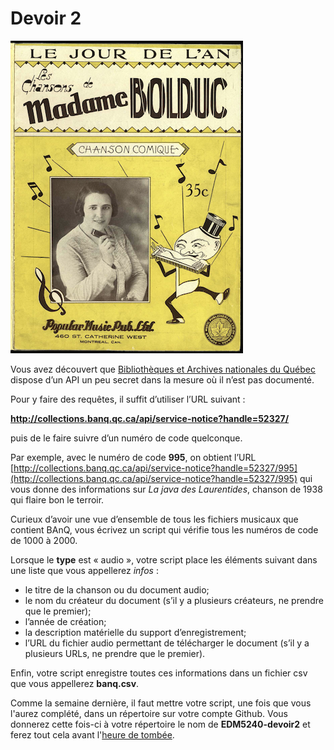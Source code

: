 # Devoir 2

![](assets/mmeBolduc.png)

Vous avez découvert que [Bibliothèques et Archives nationales du Québec](http://www.banq.qc.ca/accueil/) dispose d’un API un peu secret dans la mesure où il n’est pas documenté.

Pour y faire des requêtes, il suffit d’utiliser l’URL suivant&nbsp;:

**http://collections.banq.qc.ca/api/service-notice?handle=52327/**

puis de le faire suivre d’un numéro de code quelconque.

Par exemple, avec le numéro de code **995**, on obtient l’URL [http://collections.banq.qc.ca/api/service-notice?handle=52327/995](http://collections.banq.qc.ca/api/service-notice?handle=52327/995) qui vous donne des informations sur *La java des Laurentides*, chanson de 1938 qui flaire bon le terroir.

Curieux d’avoir une vue d’ensemble de tous les fichiers musicaux que contient BAnQ, vous écrivez un script qui vérifie tous les numéros de code de 1000 à 2000.

Lorsque le **type** est « audio », votre script place les éléments suivant dans une liste que vous appellerez *infos*&nbsp;:
- le titre de la chanson ou du document audio;
- le nom du créateur du document (s’il y a plusieurs créateurs, ne prendre que le premier);
- l’année de création;
- la description matérielle du support d’enregistrement;
- l’URL du fichier audio permettant de télécharger le document (s’il y a plusieurs URLs, ne prendre que le premier).

Enfin, votre script enregistre toutes ces informations dans un fichier csv que vous appellerez **banq.csv**.

Comme la semaine dernière, il faut mettre votre script, une fois que vous l'aurez complété, dans un répertoire sur votre compte Github. Vous donnerez cette fois-ci à votre répertoire le nom de **EDM5240-devoir2** et ferez tout cela avant l'[heure de tombée](travaux.md#devoir-2---BAnQ).